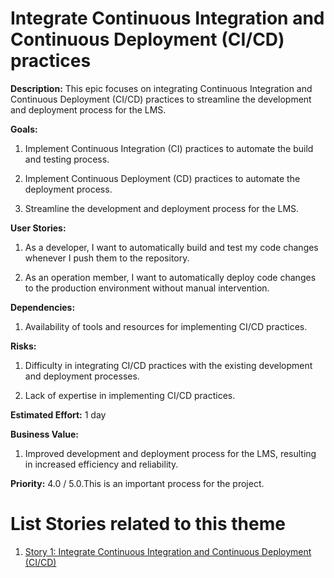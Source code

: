 # Integrate Continuous Integration and Continuous Deployment (CI/CD) practices

**Description:** This epic focuses on integrating Continuous Integration and 
Continuous Deployment (CI/CD) practices to streamline the development and 
deployment process for the LMS.

**Goals:**

1. Implement Continuous Integration (CI) practices to automate the build and testing process.

2. Implement Continuous Deployment (CD) practices to automate the deployment process.

3. Streamline the development and deployment process for the LMS.

**User Stories:**

1. As a developer, I want to automatically build and test my code changes whenever I push them to the repository.

2. As an operation member, I want to automatically deploy code changes to the production environment without manual intervention.

**Dependencies:** 

1.  Availability of tools and resources for implementing CI/CD practices.

**Risks:**

1. Difficulty in integrating CI/CD practices with the existing development and deployment processes.

2. Lack of expertise in implementing CI/CD practices.

**Estimated Effort:** 1 day

**Business Value:**

1.  Improved development and deployment process for the LMS, resulting in increased efficiency and reliability.

**Priority:** 4.0 / 5.0.This is an important process for the project.

# List Stories related to this theme
1. [Story 1: Integrate Continuous Integration and Continuous Deployment (CI/CD)](stories/story_cicd.md)